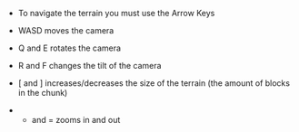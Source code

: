 - To navigate the terrain you must use the Arrow Keys

- WASD moves the camera

- Q and E rotates the camera

- R and F changes the tilt of the camera

- [ and ] increases/decreases the size of the terrain (the amount of blocks in the chunk)

- - and = zooms in and out
